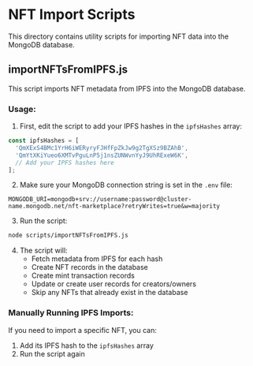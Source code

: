 
# NFT Import Scripts

This directory contains utility scripts for importing NFT data into the MongoDB database.

## importNFTsFromIPFS.js

This script imports NFT metadata from IPFS into the MongoDB database.

### Usage:

1. First, edit the script to add your IPFS hashes in the `ipfsHashes` array:

```js
const ipfsHashes = [
  'QmXExS4BMc1YrH6iWERyryFJHfFpZkJw9g2TgXSz9BZAhB',
  'QmYtXKiYueo6XMTvPguLnP5j1nsZUNWvnYyJ9UhRExeW6K',
  // Add your IPFS hashes here
];
```

2. Make sure your MongoDB connection string is set in the `.env` file:

```
MONGODB_URI=mongodb+srv://username:password@cluster-name.mongodb.net/nft-marketplace?retryWrites=true&w=majority
```

3. Run the script:

```bash
node scripts/importNFTsFromIPFS.js
```

4. The script will:
   - Fetch metadata from IPFS for each hash
   - Create NFT records in the database
   - Create mint transaction records
   - Update or create user records for creators/owners
   - Skip any NFTs that already exist in the database

### Manually Running IPFS Imports:

If you need to import a specific NFT, you can:

1. Add its IPFS hash to the `ipfsHashes` array
2. Run the script again
